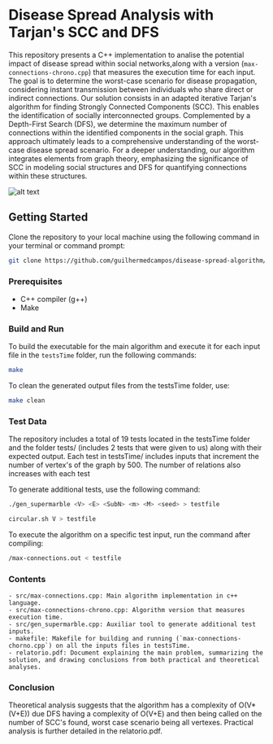 # Disease Spread Analysis with Tarjan's SCC and DFS

This repository presents a C++ implementation to analise the potential impact of disease spread within social networks,along with a version (`max-connections-chrono.cpp`) that measures the execution time for each input. The goal is to determine the worst-case scenario for disease propagation, considering instant transmission between individuals who share direct or indirect connections. Our solution consists in an adapted iterative Tarjan's algorithm for finding Strongly Connected Components (SCC). This enables the identification of socially interconnected groups. Complemented by a Depth-First Search (DFS), we determine the maximum number of connections within the identified components in the social graph. This approach ultimately leads to a comprehensive understanding of the worst-case disease spread scenario.
For a deeper understanding, our algorithm integrates elements from graph theory, emphasizing the significance of SCC in modeling social structures and DFS for quantifying connections within these structures. 

![alt text](https://github.com/guilhermedcampos/disease-spread-algorithm/assets/110358692/739fe5fe-9fa9-49bf-a0e3-6ae277e0e3b7)

## Getting Started

Clone the repository to your local machine using the following command in your terminal or command prompt:

```bash
git clone https://github.com/guilhermedcampos/disease-spread-algorithm/
```

### Prerequisites

- C++ compiler (g++)
- Make

### Build and Run

To build the executable for the main algorithm and execute it for each input file in the `testsTime` folder, run the following commands:

```bash
make
```

To clean the generated output files from the testsTime folder, use:

```bash
make clean
```
### Test Data

The repository includes a total of 19 tests located in the testsTime folder and the folder tests/ (includes 2 tests that were given to us) along with their expected output. 
Each test  in testsTime/ includes inputs that increment the number of vertex's of the graph by 500. The number of relations also increases with each test

To generate additional tests, use the following command:

```bash
./gen_supermarble <V> <E> <SubN> <m> <M> <seed> > testfile
```

```bash
circular.sh V > testfile
```

To execute the algorithm on a specific test input, run the command after compiling:

```bash
/max-connections.out < testfile
``` 

### Contents

    - src/max-connections.cpp: Main algorithm implementation in c++ language.
    - src/max-connections-chrono.cpp: Algorithm version that measures execution time.
    - src/gen_supermarble.cpp: Auxiliar tool to generate additional test inputs.
    - makefile: Makefile for building and running (`max-connections-chorno.cpp`) on all the inputs files in testsTime.
    - relatorio.pdf: Document explaining the main problem, summarizing the solution, and drawing conclusions from both practical and theoretical analyses.

### Conclusion

Theoretical analysis suggests that the algorithm has a complexity of O(V*(V+E)) due DFS having a complexity of O(V+E) and then being called on the number of SCC's found, worst case scenario being all vertexes. 
Practical analysis is further detailed in the relatorio.pdf.

